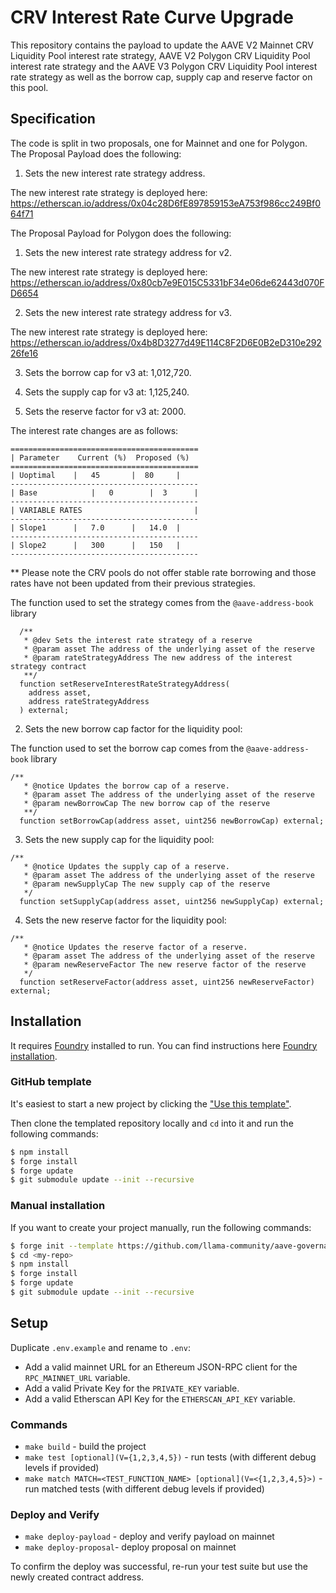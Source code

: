 # CRV Interest Rate Curve Upgrade

This repository contains the payload to update the AAVE V2 Mainnet CRV Liquidity Pool interest rate strategy, AAVE V2 Polygon CRV Liquidity Pool interest rate strategy and the AAVE V3 Polygon CRV Liquidity Pool interest rate strategy as well as the borrow cap, supply cap and reserve factor on this pool.

## Specification

The code is split in two proposals, one for Mainnet and one for Polygon. The Proposal Payload does the following:

1. Sets the new interest rate strategy address.

The new interest rate strategy is deployed here: https://etherscan.io/address/0x04c28D6fE897859153eA753f986cc249Bf064f71

The Proposal Payload for Polygon does the following:

1. Sets the new interest rate strategy address for v2.

The new interest rate strategy is deployed here: https://etherscan.io/address/0x80cb7e9E015C5331bF34e06de62443d070FD6654

2. Sets the new interest rate strategy address for v3.

The new interest rate strategy is deployed here: https://etherscan.io/address/0x4b8D3277d49E114C8F2D6E0B2eD310e29226fe16

3. Sets the borrow cap for v3 at: 1,012,720.

4. Sets the supply cap for v3 at: 1,125,240.

5. Sets the reserve factor for v3 at: 2000.

The interest rate changes are as follows:

```
==========================================
| Parameter	   Current (%)	Proposed (%)
==========================================
| Uoptimal	  |   45       |  80     |
------------------------------------------
| Base	          |   0        |  3      |
------------------------------------------
| VARIABLE RATES                         |
------------------------------------------
| Slope1	  |   7.0      |   14.0  |
------------------------------------------
| Slope2	  |   300      |   150   |
------------------------------------------
```

\*\* Please note the CRV pools do not offer stable rate borrowing and those rates have not been updated from their previous strategies.

The function used to set the strategy comes from the `@aave-address-book` library

```
  /**
   * @dev Sets the interest rate strategy of a reserve
   * @param asset The address of the underlying asset of the reserve
   * @param rateStrategyAddress The new address of the interest strategy contract
   **/
  function setReserveInterestRateStrategyAddress(
    address asset,
    address rateStrategyAddress
  ) external;
```

2. Sets the new borrow cap factor for the liquidity pool:

The function used to set the borrow cap comes from the `@aave-address-book` library

```
/**
   * @notice Updates the borrow cap of a reserve.
   * @param asset The address of the underlying asset of the reserve
   * @param newBorrowCap The new borrow cap of the reserve
   **/
  function setBorrowCap(address asset, uint256 newBorrowCap) external;
```

3. Sets the new supply cap for the liquidity pool:

```
/**
   * @notice Updates the supply cap of a reserve.
   * @param asset The address of the underlying asset of the reserve
   * @param newSupplyCap The new supply cap of the reserve
   */
  function setSupplyCap(address asset, uint256 newSupplyCap) external;
```

4. Sets the new reserve factor for the liquidity pool:

```
/**
   * @notice Updates the reserve factor of a reserve.
   * @param asset The address of the underlying asset of the reserve
   * @param newReserveFactor The new reserve factor of the reserve
   */
  function setReserveFactor(address asset, uint256 newReserveFactor) external;
```

## Installation

It requires [Foundry](https://github.com/gakonst/foundry) installed to run. You can find instructions here [Foundry installation](https://github.com/gakonst/foundry#installation).

### GitHub template

It's easiest to start a new project by clicking the ["Use this template"](https://github.com/llama-community/aave-governance-forge-template).

Then clone the templated repository locally and `cd` into it and run the following commands:

```sh
$ npm install
$ forge install
$ forge update
$ git submodule update --init --recursive
```

### Manual installation

If you want to create your project manually, run the following commands:

```sh
$ forge init --template https://github.com/llama-community/aave-governance-forge-template <my-repo>
$ cd <my-repo>
$ npm install
$ forge install
$ forge update
$ git submodule update --init --recursive
```

## Setup

Duplicate `.env.example` and rename to `.env`:

- Add a valid mainnet URL for an Ethereum JSON-RPC client for the `RPC_MAINNET_URL` variable.
- Add a valid Private Key for the `PRIVATE_KEY` variable.
- Add a valid Etherscan API Key for the `ETHERSCAN_API_KEY` variable.

### Commands

- `make build` - build the project
- `make test [optional](V={1,2,3,4,5})` - run tests (with different debug levels if provided)
- `make match MATCH=<TEST_FUNCTION_NAME> [optional](V=<{1,2,3,4,5}>)` - run matched tests (with different debug levels if provided)

### Deploy and Verify

- `make deploy-payload` - deploy and verify payload on mainnet
- `make deploy-proposal`- deploy proposal on mainnet

To confirm the deploy was successful, re-run your test suite but use the newly created contract address.
